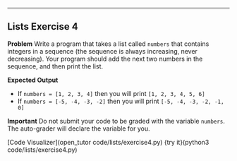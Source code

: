 ---

## Lists Exercise 4

**Problem**
Write a program that takes a list called `numbers` that contains integers in a sequence (the sequence is always increasing, never decreasing). Your program should add the next two numbers in the sequence, and then print the list.

**Expected Output**
* If `numbers = [1, 2, 3, 4]` then you will print `[1, 2, 3, 4, 5, 6]`
* If `numbers = [-5, -4, -3, -2]` then you will print `[-5, -4, -3, -2, -1, 0]`

**Important**
Do not submit your code to be graded with the variable `numbers`. The auto-grader will declare the variable for you.

[Code Visualizer](open_tutor code/lists/exercise4.py)
{try it}(python3 code/lists/exercise4.py)

